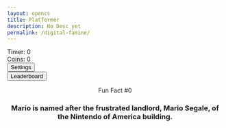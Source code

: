 ```yaml
---
layout: opencs
title: Platformer
description: No Desc yet
permalink: /digital-famine/
---
```



<!-- Syle is now located, as of Jan 2024 v2.0, in _sass/minima/dracula/platformer-styles.scss -->

<!-- DOM Settings Panel (sidebar id and div), managed by SettingsContro.js -->
<div id="sidebar" class="sidebar" style="z-index: 9999">
  </div>
  <div id="leaderboardDropDown" class="leaderboardDropDown" style="z-index: 9999">
    <!-- <a href="javascript:void(0)" id="leaderboard-header">&times; Leaderboard</a> -->
  </div>
  
  <!--Audio for Mushroom -->
  <audio id="Mushroom" src="{{site.baseurl}}/assets/audio/Mushroom.mp3" preload="auto"></audio>
  
  <!--Audio for Death of Goomba -->
  <audio id="goombaDeath" src="{{site.baseurl}}/assets/audio/goomba-death.mp3" preload="auto"></audio>
  
  <!--Audio for Jump oF player -->
  <audio id ="PlayerJump" src="{{site.baseurl}}/assets/audio/mario-jump.mp3" preload="auto"></audio>
  
  <!--Audio for death of player -->
  <audio id ="PlayerDeath" src="{{site.baseurl}}/assets/audio/MarioDeath.mp3" preload="auto"></audio>
  
  <!--Audio for coin collection -->
  <audio id ="coin" src="{{site.baseurl}}/assets/audio/coin.mp3" preload="auto"></audio>

<!--Audio for when it hits top of platform -->
  <audio id ="stomp" src="{{site.baseurl}}/assets/audio/stomp2-93279.mp3" preload="auto"></audio>

  <!--Audo for when it hits the sides of platform -->    
  <audio id = "boing" src ="{{site.baseurl}}/assets/audio/boing-101318.mp3" preload="auto"></audio>

  <!--Audo for flushing -->    
  <audio id = "flush" src ="{{site.baseurl}}/assets/audio/toilet-flushing.mp3" preload="auto"></audio>
  
  <!--Audo for laser -->    
  <audio id = "laserSound" src ="{{site.baseurl}}/assets/audio/laser.mp3" preload="auto"></audio>

  <audio id = "laserCharge" src ="{{site.baseurl}}/assets/audio/charging-laser.mp3" preload="auto"></audio>
  
   <!--Audio for Shark -->
   <audio id = "SharkAudio" src ="{{site.baseurl}}/assets/audio/Shark.mp3" preload="auto"></audio>
  
  <!-- Wrap both the controls and gameplay in a container div -->
  <div id="canvasContainer">
    <div class="submenu">
      <div id="score">
          Timer: <span id="timeScore">0</span>
      </div>
      <div id="score">
          Coins: <span id="coinScore">0</span>
      </div>
      <div id="gameBegin" hidden>
          <button id="startGame">Start Game</button>
      </div>
      <div id="gameOver" hidden>
          <button id="restartGame">Restart</button>
      </div>
      <div id="settings"> <!-- Controls -->
          <!-- Background controls -->
          <button id="settings-button">Settings</button>
      </div>
      <div id="leaderboard"> <!-- Controls -->
          <button id="leaderboard-button">Leaderboard</button>
      </div>
    </div>
    <!-- JavaScript-generated canvas items are inserted here -->
  </div>
  
  <div id="container">
      <header class="fun_facts">
      <p id="num">Fun Fact #0</p>
      <h3 id="fun_fact">Mario is named after the frustrated landlord, Mario Segale, of the Nintendo of America building.</h3> <!-- want to access later so have id-->
      </header>
    </div>
  
  <footer id="cut-story"></footer>

  <script type="module">
      // Imports to drive game
      import GameSetup from '{{site.baseurl}}/assets/js/platformer3x/GameSetup.js';
      import GameControl from '{{site.baseurl}}/assets/js/platformer3x/GameControl.js';
      import SettingsControl from '{{site.baseurl}}/assets/js/platformer3x/SettingsControl.js';
      import GameEnv from '{{site.baseurl}}/assets/js/platformer3x/GameEnv.js';
      import Leaderboard from '{{site.baseurl}}/assets/js/platformer3x/Leaderboard.js';
      import startCutstory from '{{site.baseurl}}/assets/js/platformer3x/Cutstory.js';;
  

      import RandomEvent from '{{site.baseurl}}/assets/js/platformer3x/RandomEvent.js';
      /* 
       * ==========================================
       * ========== Game Setup ====================
       * ==========================================
       * Game Setup prepares the Game Levels and Objects
       * 1.) There are one-to-many GameLevels in a Game
       * 2.) Each GameLevel has one-to-many GameObjects
       * ==========================================
      */
  
      // Setup game data, the objects and levels
      GameSetup.initLevels("{{site.baseurl}}");   
      /* 
       * ==========================================
       * ========== Game Control ==================
       * ==========================================
       * Game Control starts the game loop and activates game objects
       * 1.) GameControl cycles through GameLevels
       * 2.) Each GameLevel is on a looping timer, called within the game loop 
       * 3.) The game loop allows the game player (user), to interact with the game objects 
       * 4.) A timer (or score) tracks the time of user interaction within the game
       * ==========================================
      */
  
      // Start the PRIMARY game loop
     GameControl.gameLoop();
  
      /* 
      * ==========================================
      * ========== Settings Control ==============
      * ==========================================
      * Settings Control provides the ability to select game level and change game settings
      * 1.) SettingsControl must be after GameControl, it depends on GameLevels 
      * 2.) GameControl extends and implements LocalStorage to support the persistence of user data
      * 3.) Modifications can be made to User ID, GameSpeed, Gravity, and Invert(ing) screen color
      * ==========================================
      */
  
      // Construct settings sidebar, MVC variable paradigm, and async events to trigger user interaction
      SettingsControl.initialize();
      Leaderboard.initializeLeaderboard();
      startCutstory();
      RandomEvent();
      /* 
       * ==========================================
       *  ========== Event / Listeners =============
       *  ==========================================
       * System Event listeners
       * 1.) Window resize and GameEnv.resize trigger system updates
       * 2.) Most event listeners remain near impacting functions
       * ==========================================
      */
  
      // Game refresh is required when the height and width of the screen are impacted
      window.addEventListener('resize', GameEnv.resize);
  
  </script>
